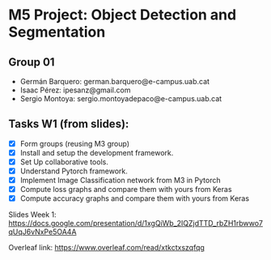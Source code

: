 # M5 Project: Object Detection and Segmentation

## Group 01
<ul>
  <li>Germán Barquero: german.barquero@e-campus.uab.cat </li>
  <li>Isaac Pérez: ipesanz@gmail.com </li>
  <li>Sergio Montoya: sergio.montoyadepaco@e-campus.uab.cat </li>
</ul>


## Tasks W1 (from slides):

- [x] Form groups (reusing M3 group)
- [x] Install and setup the development framework.
- [x] Set Up collaborative tools.
- [x] Understand Pytorch framework.
- [x] Implement Image Classification network from M3 in Pytorch
- [x] Compute loss graphs and compare them with yours from Keras
- [x] Compute accuracy graphs and compare them with yours from Keras

Slides Week 1: https://docs.google.com/presentation/d/1xgQiWb_2IQZjdTTD_rbZH1rbwwo7qUqJ6vNxPe5OA4A

Overleaf link: https://www.overleaf.com/read/xtkctxszqfqg
